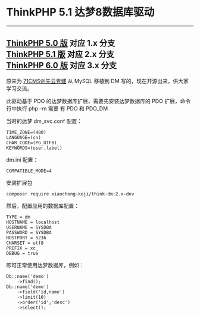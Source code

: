 ThinkPHP 5.1 达梦8数据库驱动
===============
---
[ThinkPHP 5.0 版](https://gitee.com/xiaocheng_keji/think-dm/tree/1.x) 对应 1.x 分支  
[ThinkPHP 5.1 版](https://gitee.com/xiaocheng_keji/think-dm/tree/2.x) 对应 2.x 分支  
[ThinkPHP 6.0 版](https://gitee.com/xiaocheng_keji/think-dm/tree/3.x) 对应 3.x 分支  
---
原来为 [71CMS创先云党建](https://gitee.com/xiaocheng_keji/71cms)  从 MySQL 移植到 DM 写的，现在开源出来，供大家学习交流。

此驱动基于 PDO 的达梦数据库扩展，需要先安装达梦数据库的 PDO 扩展，命令行中执行 php –m 需要 有 PDO 和 PDO_DM

当时的达梦 dm_svc.conf 配置：
~~~
TIME_ZONE=(480)
LANGUAGE=(cn)
CHAR_CODE=(PG_UTF8)
KEYWORDS=(user,label)
~~~

dm.ini 配置：
~~~
COMPATIBLE_MODE=4
~~~

安装扩展包
~~~
composer require xiaocheng-keji/think-dm:2.x-dev
~~~

然后，配置应用的数据库配置：

~~~
TYPE = dm
HOSTNAME = localhost
USERNAME = SYSDBA
PASSWORD = SYSDBA
HOSTPORT = 5236
CHARSET = utf8
PREFIX = xc_
DEBUG = true
~~~

即可正常使用达梦数据库，例如：
~~~
Db::name('demo')
    ->find();
Db::name('demo')
    ->field('id,name')
    ->limit(10)
    ->order('id','desc')
    ->select();
~~~